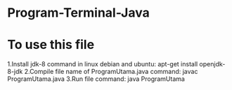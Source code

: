 ﻿# Program-Terminal-Java

# To use this file 
  1.Install jdk-8
    command in linux debian and ubuntu:
    apt-get install openjdk-8-jdk
  2.Compile file name of ProgramUtama.java
    command:
    javac ProgramUtama.java
  3.Run file
    command:
    java ProgramUtama
  
